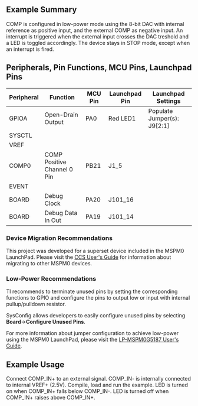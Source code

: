 ## Example Summary

COMP is configured in low-power mode using the 8-bit DAC with internal reference
as positive input, and the external COMP as negative input.
An interrupt is triggered when the external input crosses the DAC treshold and
a LED is toggled accordingly.
The device stays in STOP mode, except when an interrupt is fired.

## Peripherals, Pin Functions, MCU Pins, Launchpad Pins
| Peripheral | Function | MCU Pin | Launchpad Pin | Launchpad Settings |
| --- | --- | --- | --- | --- |
| GPIOA | Open-Drain Output | PA0 | Red LED1 | Populate Jumper(s): J9[2:1] |
| SYSCTL |  |  |  |  |
| VREF |  |  |  |  |
| COMP0 | COMP Positive Channel 0 Pin | PB21 | J1_5 |  |
| EVENT |  |  |  |  |
| BOARD | Debug Clock | PA20 | J101_16 |  |
| BOARD | Debug Data In Out | PA19 | J101_14 |  |

### Device Migration Recommendations
This project was developed for a superset device included in the MSPM0 LaunchPad. Please
visit the [CCS User's Guide](https://software-dl.ti.com/msp430/esd/MSPM0-SDK/latest/docs/english/tools/ccs_ide_guide/doc_guide/doc_guide-srcs/ccs_ide_guide.html#sysconfig-project-migration)
for information about migrating to other MSPM0 devices.

### Low-Power Recommendations
TI recommends to terminate unused pins by setting the corresponding functions to
GPIO and configure the pins to output low or input with internal
pullup/pulldown resistor.

SysConfig allows developers to easily configure unused pins by selecting **Board**→**Configure Unused Pins**.

For more information about jumper configuration to achieve low-power using the
MSPM0 LaunchPad, please visit the [LP-MSPM0G5187 User's Guide](https://www.ti.com/lit/slau967).

## Example Usage

Connect COMP_IN+ to an external signal. COMP_IN- is internally connected to
internal VREF+ (2.5V).
Compile, load and run the example.
LED is turned on when COMP_IN+ falls below COMP_IN-.
LED is turned off when COMP_IN+ raises above COMP_IN+.
